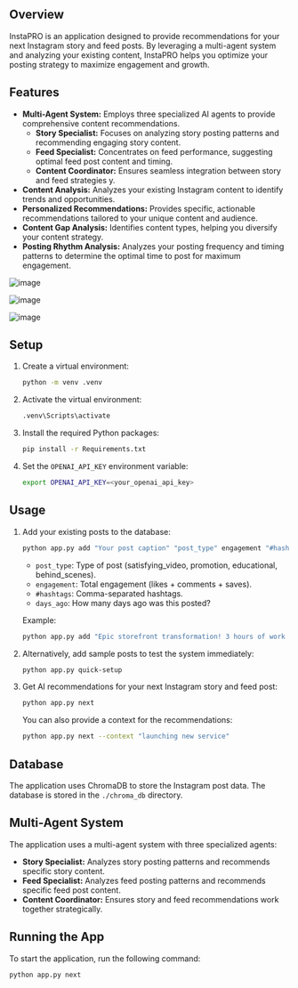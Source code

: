 ## Overview

InstaPRO is an application designed to provide recommendations for your next Instagram story and feed posts. By leveraging a multi-agent system and analyzing your existing content, InstaPRO helps you optimize your posting strategy to maximize engagement and growth.

## Features

-   **Multi-Agent System:** Employs three specialized AI agents to provide comprehensive content recommendations.
    -   **Story Specialist:** Focuses on analyzing story posting patterns and recommending engaging story content.
    -   **Feed Specialist:** Concentrates on feed performance, suggesting optimal feed post content and timing.
    -   **Content Coordinator:** Ensures seamless integration between story and feed strategies y.
-   **Content Analysis:** Analyzes your existing Instagram content to identify trends and opportunities.
-   **Personalized Recommendations:** Provides specific, actionable recommendations tailored to your unique content and audience.
-   **Content Gap Analysis:** Identifies content types, helping you diversify your content strategy.
-   **Posting Rhythm Analysis:** Analyzes your posting frequency and timing patterns to determine the optimal time to post for maximum engagement.

![image](https://github.com/user-attachments/assets/9dcb384e-00ee-47a9-b912-e1d9b694108c)

![image](https://github.com/user-attachments/assets/907c0882-662f-498e-9d56-e93365ceec46)

![image](https://github.com/user-attachments/assets/abf7acd5-3e45-425e-b46c-6fa0ab1f7297)

## Setup

1.  Create a virtual environment:

    ```bash
    python -m venv .venv
    ```

2.  Activate the virtual environment:

    ```bash
    .venv\Scripts\activate
    ```

3.  Install the required Python packages:

    ```bash
    pip install -r Requirements.txt
    ```

2.  Set the `OPENAI_API_KEY` environment variable:

    ```bash
    export OPENAI_API_KEY=<your_openai_api_key>
    ```

## Usage

1.  Add your existing posts to the database:

    ```bash
    python app.py add "Your post caption" "post_type" engagement "#hashtags" days_ago
    ```

    *   `post_type`: Type of post (satisfying\_video, promotion, educational, behind\_scenes).
    *   `engagement`: Total engagement (likes + comments + saves).
    *   `#hashtags`: Comma-separated hashtags.
    *   `days_ago`: How many days ago was this posted?

    Example:

    ```bash
    python app.py add "Epic storefront transformation! 3 hours of work for this amazing result" "satisfying_video" 3200 "#windowcleaning,#satisfying,#transformation,#commercial" 2
    ```

2.  Alternatively, add sample posts to test the system immediately:

    ```bash
    python app.py quick-setup
    ```

3.  Get AI recommendations for your next Instagram story and feed post:

    ```bash
    python app.py next
    ```

    You can also provide a context for the recommendations:

    ```bash
    python app.py next --context "launching new service"
    ```

## Database

The application uses ChromaDB to store the Instagram post data. The database is stored in the `./chroma_db` directory.

## Multi-Agent System

The application uses a multi-agent system with three specialized agents:

*   **Story Specialist:** Analyzes story posting patterns and recommends specific story content.
*   **Feed Specialist:** Analyzes feed posting patterns and recommends specific feed post content.
*   **Content Coordinator:** Ensures story and feed recommendations work together strategically.

## Running the App

To start the application, run the following command:

```bash
python app.py next
```

